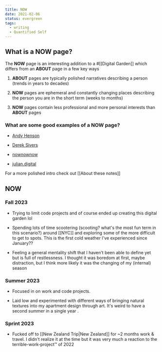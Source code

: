 ```yaml
---
title: NOW
date: 2021-02-06
status: evergreen
tags:
  - writing
  - Quantified Self
---
```



## What is a **NOW** page?

The **NOW** page is an interesting addition to a #[[Digital Garden]] which differs from an **ABOUT** page in a few key ways

1.  **ABOUT** pages are typically polished narratives describing a person (trends in years to decades)

2.  **NOW** pages are ephemeral and constantly changing places describing the person you are in the short term (weeks to months)

3.  **NOW** pages contain less professional and more personal interests than **ABOUT** pages


### What are some good examples of a **NOW** page?

- [Andy Henson](https://elaptics.co.uk/now/)

- [Derek Sivers](https://sive.rs/now)

- [nownownow](https://nownownow.com/about)

- [julian.digital](https://julian.digital/)

 For a more polished intro check out [[About these notes]]

## NOW

### Fall 2023


- Trying to limit code projects and of course ended up creating this digital garden lol

- Spending lots of time scootering (scooting? what's the most fun term in this scenario?) around [[NYC]] and exploring some of the more difficult to get to spots. This is the first cold weather I've experienced since January??

- Feeling a general mentality shift that I haven't been able to define yet but is full of restlessness. I thought it was boredom at first, maybe distraction, but I think more likely it was the changing of my (internal) season


### Summer 2023


- Focused in on work and code projects.

- Laid low and experimented with different ways of bringing natural textures into my apartment design through art. It's weird to have a second summer in a single year .


### Sprint 2023


- Fucked off to [[New Zealand Trip|New Zealand]] for ~2 months work & travel. I didn't realize it at the time but it was very much a reaction to the terrible-work-project™ of 2022



